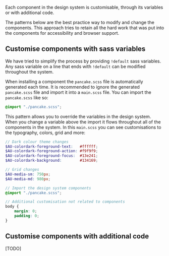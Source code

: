 Each component in the design system is customisable, through its variables or with additional code.

The patterns below are the best practice way to modify and change the components. This approach tries to retain all the hard work that was put into the components for accessibility and browser support.


## Customise components with sass variables

We have tried to simplify the process by providing `!default` sass variables. Any sass variable on a line that ends with `!default` can be modified throughout the system.

When installing a component the `pancake.scss` file is automatically generated each time. It is recommended to ignore the generated `pancake.scss` file and import it into a `main.scss` file. You can import the `pancake.scss` like so:
```scss
@import "./pancake.scss";
```

This pattern allows you to override the variables in the design system. When you change a variable above the import it flows throughout all of the components in the system. In this `main.scss` you can see customisations to the typography, colors, grid and more:
```scss
// Dark colour theme changes
$AU-colordark-foreground-text:   #ffffff;
$AU-colordark-foreground-action: #f9f9f9;
$AU-colordark-foreground-focus:  #13e241;
$AU-colordark-background:        #134169;

// Grid changes
$AU-media-sm: 750px;
$AU-media-md: 980px;

// Import the design system components
@import "./pancake.scss";

// Additional customisation not related to components
body {
    margin: 0;
    padding: 0;
}
```

## Customise components with additional code

[TODO]
